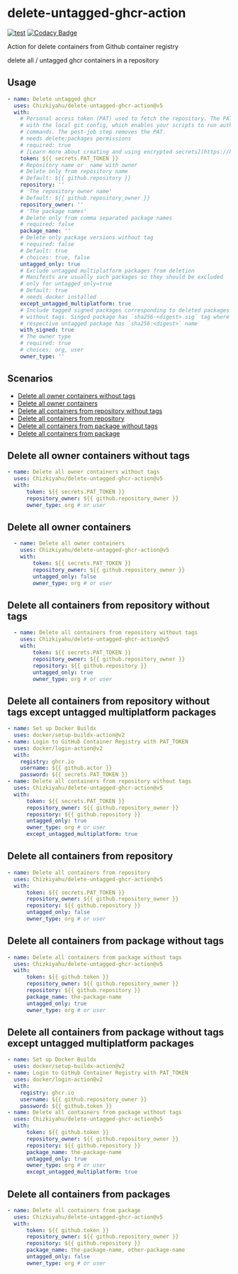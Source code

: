 # delete-untagged-ghcr-action 
[![test](https://github.com/Chizkiyahu/delete-untagged-ghcr-action/actions/workflows/test.yml/badge.svg)](https://github.com/Chizkiyahu/delete-untagged-ghcr-action/actions/workflows/test.yml)
[![Codacy Badge](https://app.codacy.com/project/badge/Grade/94534b5b1d7c4c938149bde7dc6d18e2)](https://www.codacy.com/gh/Chizkiyahu/delete-untagged-ghcr-action/dashboard?utm_source=github.com&amp;utm_medium=referral&amp;utm_content=Chizkiyahu/delete-untagged-ghcr-action&amp;utm_campaign=Badge_Grade)

Action for delete containers from Github container registry

delete all / untagged ghcr containers in a repository
## Usage

<!-- start usage -->
```yaml
- name: Delete untagged ghcr
  uses: Chizkiyahu/delete-untagged-ghcr-action@v5
  with:
    # Personal access token (PAT) used to fetch the repository. The PAT is configured
    # with the local git config, which enables your scripts to run authenticated git
    # commands. The post-job step removes the PAT.
    # needs delete:packages permissions
    # required: true
    # [Learn more about creating and using encrypted secrets](https://help.github.com/en/actions/automating-your-workflow-with-github-actions/creating-and-using-encrypted-secrets)
    token: ${{ secrets.PAT_TOKEN }}
    # Repository name or  name with owner
    # Delete only from repository name
    # Default: ${{ github.repository }}
    repository: ''
    # 'The repository owner name'
    # Default: ${{ github.repository_owner }}
    repository_owner: ''
    # 'The package names'
    # Delete only from comma separated package names
    # required: false
    package_name: ''
    # Delete only package versions without tag
    # required: false
    # Default: true
    # choices: true, false
    untagged_only: true
    # Exclude untagged multiplatform packages from deletion
    # Manifests are usually such packages so they should be excluded
    # only for untagged_only=true
    # Default: true
    # needs docker installed
    except_untagged_multiplatform: true
    # Include tagged signed packages corresponding to deleted packages
    # without tags. Singed package has `sha256-<digest>.sig` tag where 
    # respective untagged package has `sha256:<digest>` name
    with_signed: true
    # The owner type
    # required: true
    # choices: org, user
    owner_type: ''
```
<!-- end usage -->

## Scenarios
-   [Delete all owner containers without tags](#delete-all-owner-containers-without-tags)
-   [Delete all owner containers](#delete-all-owner-containers)
-   [Delete all containers from repository without tags](#delete-all-containers-from-repository-without-tags)
-   [Delete all containers from repository](#delete-all-containers-from-repository)
-   [Delete all containers from package without tags](#delete-all-containers-from-package-without-tags)
-   [Delete all containers from package](#delete-all-containers-from-package)

## Delete all owner containers without tags
```yaml
- name: Delete all owner containers without tags
  uses: Chizkiyahu/delete-untagged-ghcr-action@v5
  with:
      token: ${{ secrets.PAT_TOKEN }}
      repository_owner: ${{ github.repository_owner }}
      owner_type: org # or user
```

## Delete all owner containers
```yaml
  - name: Delete all owner containers
    uses: Chizkiyahu/delete-untagged-ghcr-action@v5
    with:
        token: ${{ secrets.PAT_TOKEN }}
        repository_owner: ${{ github.repository_owner }}
        untagged_only: false
        owner_type: org # or user
```

## Delete all containers from repository without tags
```yaml
  - name: Delete all containers from repository without tags
    uses: Chizkiyahu/delete-untagged-ghcr-action@v5
    with:
        token: ${{ secrets.PAT_TOKEN }}
        repository_owner: ${{ github.repository_owner }}
        repository: ${{ github.repository }}
        untagged_only: true
        owner_type: org # or user

```

## Delete all containers from repository without tags except untagged multiplatform packages
```yaml
- name: Set up Docker Buildx
  uses: docker/setup-buildx-action@v2
- name: Login to GitHub Container Registry with PAT_TOKEN
  uses: docker/login-action@v2
  with:
    registry: ghcr.io
    username: ${{ github.actor }}
    password: ${{ secrets.PAT_TOKEN }}
- name: Delete all containers from repository without tags
  uses: Chizkiyahu/delete-untagged-ghcr-action@v5
  with:
      token: ${{ secrets.PAT_TOKEN }}
      repository_owner: ${{ github.repository_owner }}
      repository: ${{ github.repository }}
      untagged_only: true
      owner_type: org # or user
      except_untagged_multiplatform: true

```


## Delete all containers from repository
```yaml
- name: Delete all containers from repository
  uses: Chizkiyahu/delete-untagged-ghcr-action@v5
  with:
      token: ${{ secrets.PAT_TOKEN }}
      repository_owner: ${{ github.repository_owner }}
      repository: ${{ github.repository }}
      untagged_only: false
      owner_type: org # or user
```

## Delete all containers from package without tags
```yaml
- name: Delete all containers from package without tags
  uses: Chizkiyahu/delete-untagged-ghcr-action@v5
  with:
      token: ${{ github.token }}
      repository_owner: ${{ github.repository_owner }}
      repository: ${{ github.repository }}
      package_name: the-package-name
      untagged_only: true
      owner_type: org # or user
```

## Delete all containers from package without tags except untagged multiplatform packages
```yaml
- name: Set up Docker Buildx
  uses: docker/setup-buildx-action@v2
- name: Login to GitHub Container Registry with PAT_TOKEN
  uses: docker/login-action@v2
  with:
    registry: ghcr.io
    username: ${{ github.repository_owner }}
    password: ${{ github.token }}
- name: Delete all containers from package without tags
  uses: Chizkiyahu/delete-untagged-ghcr-action@v5
  with:
      token: ${{ github.token }}
      repository_owner: ${{ github.repository_owner }}
      repository: ${{ github.repository }}
      package_name: the-package-name
      untagged_only: true
      owner_type: org # or user
      except_untagged_multiplatform: true
```

## Delete all containers from packages
```yaml
- name: Delete all containers from package
  uses: Chizkiyahu/delete-untagged-ghcr-action@v5
  with:
      token: ${{ github.token }}
      repository_owner: ${{ github.repository_owner }}
      repository: ${{ github.repository }}
      package_name: the-package-name, other-package-name
      untagged_only: false
      owner_type: org # or user
```
